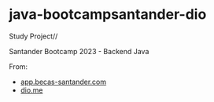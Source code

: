 # java-bootcampsantander-dio

Study Project//

Santander Bootcamp 2023 - Backend Java

From:
* [app.becas-santander.com](https://app.becas-santander.com/pt-BR/program/bolsas-santander-santander-bootcamp-2023)
* [dio.me](https://web.dio.me/track/santander-bootcamp-2023-backend-java)
